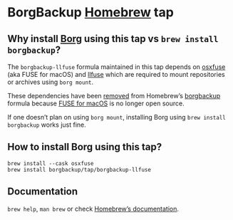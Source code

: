 # BorgBackup [Homebrew](https://brew.sh/) tap

## Why install [Borg](https://www.borgbackup.org/) using this tap vs `brew install borgbackup`?

The `borgbackup-llfuse` formula maintained in this tap depends on [osxfuse](https://formulae.brew.sh/cask/osxfuse) (aka FUSE for macOS) and [llfuse](https://github.com/python-llfuse/python-llfuse/) which are required to mount repositories or archives using `borg mount`.

These dependencies have been [removed](https://github.com/Homebrew/homebrew-core/commit/8c2f17e3b653347ada86d353243e2d6b6cb10fda#diff-4a25217474a5eb61d0776ab4cabc43b42689bc7b3efaaed400f799631dcec71f) from Homebrew’s [borgbackup](https://formulae.brew.sh/formula/borgbackup) formula because [FUSE for macOS](https://osxfuse.github.io/) is no longer open source.

If one doesn’t plan on using `borg mount`, installing Borg using `brew install borgbackup` works just fine.

## How to install Borg using this tap?

```shell
brew install --cask osxfuse
brew install borgbackup/tap/borgbackup-llfuse
```

## Documentation

`brew help`, `man brew` or check [Homebrew’s documentation](https://docs.brew.sh).
